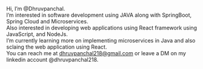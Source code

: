 Hi, I’m @Dhruvpanchal.  
I’m interested in software development using JAVA along with SpringBoot, Spring Cloud and Microservices.  
Also interested in developing web applications using React framework using JavaScript, and NodeJs.  
I’m currently learning more on implementing microservices in Java and also sclaing the web application using React.   
You can reach me at dhruvpanchal218@gmail.com or leave a DM on my linkedin account @dhruvpanchal218.  
  

